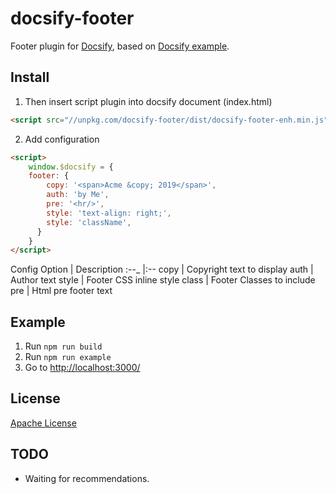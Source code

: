 # docsify-footer
Footer plugin for [Docsify](https://docsify.js.org), based on [Docsify example](https://docsify.js.org/#/write-a-plugin?id=example).

## Install

1. Then insert script plugin into docsify document (index.html)
```html
<script src="//unpkg.com/docsify-footer/dist/docsify-footer-enh.min.js"></script>
```
2. Add configuration
```html
<script>
    window.$docsify = {
    footer: {
        copy: '<span>Acme &copy; 2019</span>',
        auth: 'by Me',
        pre: '<hr/>',
        style: 'text-align: right;',
        style: 'className',
      }
    }
</script>
```

Config Option | Description
:--_ |:--
copy | Copyright text to display
auth | Author text
style | Footer CSS inline style
class | Footer Classes to include
pre | Html pre footer text

## Example 
1. Run `npm run build`
1. Run `npm run example`
1. Go to [http://localhost:3000/]()


## License

[Apache License](LICENSE)

## TODO

* Waiting for recommendations.
